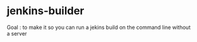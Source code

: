 # jenkins-builder
Goal : to make it so you can run a jekins build on the command line without a server
